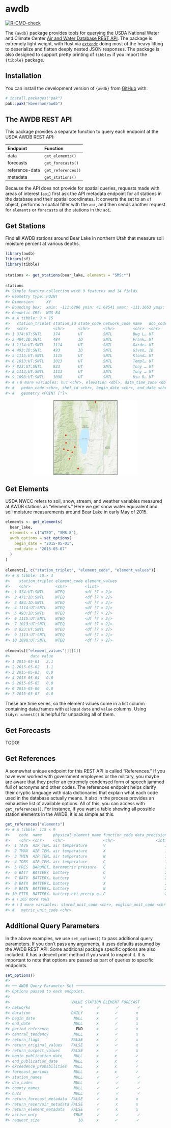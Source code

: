 

<!-- README.md is generated from README.qmd. Please edit that file -->

# awdb

<!-- badges: start -->

[![R-CMD-check](https://github.com/kbvernon/awdb/actions/workflows/R-CMD-check.yaml/badge.svg)](https://github.com/kbvernon/awdb/actions/workflows/R-CMD-check.yaml)
<!-- badges: end -->

The `{awdb}` package provides tools for querying the USDA National Water
and Climate Center [Air and Water Database REST
API](https://wcc.sc.egov.usda.gov/awdbRestApi/swagger-ui/index.html).
The package is extremely light weight, with Rust via
[`extendr`](https://extendr.github.io/) doing most of the heavy lifting
to deserialize and flatten deeply nested JSON responses. The package is
also designed to support pretty printing of `tibbles` if you import the
`{tibble}` package.

## Installation

You can install the development version of `{awdb}` from
[GitHub](https://github.com/) with:

``` r
# install.packages("pak")
pak::pak("kbvernon/awdb")
```

## The AWDB REST API

This package provides a separate function to query each endpoint at the
USDA AWDB REST API:

| Endpoint       | Function           |
|:---------------|:-------------------|
| data           | `get_elements()`   |
| forecasts      | `get_forecasts()`  |
| reference-data | `get_references()` |
| metadata       | `get_stations()`   |

Because the API does not provide for spatial queries, requests made with
areas of interest (`aoi`) first ask the API metadata endpoint for all
stations in the database and their spatial coordinates. It converts the
set to an `sf` object, performs a spatial filter with the `aoi`, and
then sends another request for `elements` or `forecasts` at the stations
in the `aoi`.

## Get Stations

Find all AWDB stations around Bear Lake in northern Utah that measure
soil moisture percent at various depths.

``` r
library(awdb)
library(sf)
library(tibble)

stations <- get_stations(bear_lake, elements = "SMS:*")

stations
#> Simple feature collection with 9 features and 14 fields
#> Geometry type: POINT
#> Dimension:     XY
#> Bounding box:  xmin: -111.6296 ymin: 41.68541 xmax: -111.1663 ymax: 42.4132
#> Geodetic CRS:  WGS 84
#> # A tibble: 9 × 15
#>   station_triplet station_id state_code network_code name   dco_code county_name
#>   <chr>           <chr>      <chr>      <chr>        <chr>  <chr>    <chr>      
#> 1 374:UT:SNTL     374        UT         SNTL         Bug L… UT       Rich       
#> 2 484:ID:SNTL     484        ID         SNTL         Frank… UT       Franklin   
#> 3 1114:UT:SNTL    1114       UT         SNTL         Garde… UT       Cache      
#> 4 493:ID:SNTL     493        ID         SNTL         Giveo… ID       Bear Lake  
#> 5 1115:UT:SNTL    1115       UT         SNTL         Klond… UT       Cache      
#> 6 1013:UT:SNTL    1013       UT         SNTL         Templ… UT       Cache      
#> 7 823:UT:SNTL     823        UT         SNTL         Tony … UT       Cache      
#> 8 1113:UT:SNTL    1113       UT         SNTL         Tony … UT       Cache      
#> 9 1098:UT:SNTL    1098       UT         SNTL         Usu D… UT       Rich       
#> # ℹ 8 more variables: huc <chr>, elevation <dbl>, data_time_zone <dbl>,
#> #   pedon_code <chr>, shef_id <chr>, begin_date <chr>, end_date <chr>,
#> #   geometry <POINT [°]>
```

<div style="width: 65%; margin: 0 auto;">

<img src="man/figures/README-stations-1.svg" data-fig-align="center" />

</div>

## Get Elements

USDA NWCC refers to soil, snow, stream, and weather variables measured
at AWDB stations as “elements.” Here we get snow water equivalent and
soil moisture measurements around Bear Lake in early May of 2015.

``` r
elements <- get_elements(
  bear_lake,
  elements = c("WTEQ", "SMS:8"),
  awdb_options = set_options(
    begin_date = "2015-05-01",
    end_date = "2015-05-07"
  )
)

elements[, c("station_triplet", "element_code", "element_values")]
#> # A tibble: 10 × 3
#>    station_triplet element_code element_values
#>    <chr>           <chr>        <list>        
#>  1 374:UT:SNTL     WTEQ         <df [7 × 2]>  
#>  2 471:ID:SNTL     WTEQ         <df [7 × 2]>  
#>  3 484:ID:SNTL     WTEQ         <df [7 × 2]>  
#>  4 1114:UT:SNTL    WTEQ         <df [7 × 2]>  
#>  5 493:ID:SNTL     WTEQ         <df [7 × 2]>  
#>  6 1115:UT:SNTL    WTEQ         <df [7 × 2]>  
#>  7 1013:UT:SNTL    WTEQ         <df [7 × 2]>  
#>  8 823:UT:SNTL     WTEQ         <df [7 × 2]>  
#>  9 1113:UT:SNTL    WTEQ         <df [7 × 2]>  
#> 10 1098:UT:SNTL    WTEQ         <df [7 × 2]>

elements[["element_values"]][[1]]
#>         date value
#> 1 2015-05-01   2.1
#> 2 2015-05-02   1.1
#> 3 2015-05-03   0.0
#> 4 2015-05-04   0.0
#> 5 2015-05-05   0.0
#> 6 2015-05-06   0.0
#> 7 2015-05-07   0.0
```

These are time series, so the element values come in a list column
containing data.frames with at least `date` and `value` columns. Using
`tidyr::unnest()` is helpful for unpacking all of them.

## Get Forecasts

TODO!

## Get References

A somewhat unique endpoint for this REST API is called “References.” If
you have ever worked with government employees or the military, you
maybe are aware that they prefer an extremely condensed form of speech
jammed full of acronyms and other codes. The references endpoint helps
clarify their cryptic language with data dictionaries that explain what
each code used in the database actually means. It also in the process
provides an exhaustive list of available options. All of this, you can
access with `get_references()`. For instance, if you want a table
showing all possible station elements in the AWDB, it is as simple as
this.

``` r
get_references("elements")
#> # A tibble: 115 × 9
#>    code  name     physical_element_name function_code data_precision description
#>    <chr> <chr>    <chr>                 <chr>                  <int> <chr>      
#>  1 TAVG  AIR TEM… air temperature       V                          1 Average Ai…
#>  2 TMAX  AIR TEM… air temperature       X                          1 Maximum Ai…
#>  3 TMIN  AIR TEM… air temperature       N                          1 Minimum Ai…
#>  4 TOBS  AIR TEM… air temperature       C                          1 Instantane…
#>  5 PRES  BAROMET… barometric pressure   C                          2 Barometric…
#>  6 BATT  BATTERY  battery               C                          2 Battery Vo…
#>  7 BATV  BATTERY… battery               V                          2 <NA>       
#>  8 BATX  BATTERY… battery               X                          2 Maximum Ba…
#>  9 BATN  BATTERY… battery               N                          2 Minimum Ba…
#> 10 ETIB  BATTERY… battery-eti precip g… C                          2 <NA>       
#> # ℹ 105 more rows
#> # ℹ 3 more variables: stored_unit_code <chr>, english_unit_code <chr>,
#> #   metric_unit_code <chr>
```

## Additional Query Parameters

In the above examples, we use `set_options()` to pass additional query
parameters. If you don’t pass any arguments, it uses defaults assumed by
the AWDB REST API. Some additional package specific options are also
included. It has a decent print method if you want to inspect it. It is
important to note that options are passed as part of queries to specific
endpoints.

``` r
set_options()
#> 
#> ── AWDB Query Parameter Set ────────────────────────────────────────────────────
#> Options passed to each endpoint.
#> 
#>                           VALUE STATION ELEMENT FORECAST
#> networks                      *      ✓       ✓        ✓
#> duration                  DAILY      x       ✓        x
#> begin_date                 NULL      x       ✓        x
#> end_date                   NULL      x       ✓        x
#> period_reference            END      x       ✓        x
#> central_tendency           NULL      x       ✓        x
#> return_flags              FALSE      x       ✓        x
#> return_original_values    FALSE      x       ✓        x
#> return_suspect_values     FALSE      x       ✓        x
#> begin_publication_date     NULL      x       x        ✓
#> end_publication_date       NULL      x       x        ✓
#> exceedence_probabilities   NULL      x       x        ✓
#> forecast_periods           NULL      x       x        ✓
#> station_names              NULL      ✓       ✓        ✓
#> dco_codes                  NULL      ✓       ✓        ✓
#> county_names               NULL      ✓       ✓        ✓
#> hucs                       NULL      ✓       ✓        ✓
#> return_forecast_metadata  FALSE      ✓       x        x
#> return_reservoir_metadata FALSE      ✓       x        x
#> return_element_metadata   FALSE      ✓       x        x
#> active_only                TRUE      ✓       ✓        ✓
#> request_size                 10      x       ✓        ✓
```
